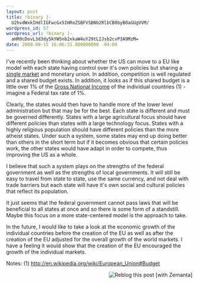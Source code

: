 ```yaml
---
layout: post
title: !binary |-
  U2hvdWxkIHdlIGFwcGx5IHRoZSBFVSBNb2RlbCB0byB0aGUgVVM/
wordpress_id: 57
wordpress_url: !binary |-
  aHR0cDovL3d3dy5kYW5nb2xkaW4uY29tL2Jsb2cvP3A9MzM=
date: 2008-09-15 16:06:31.000000000 -04:00
---
```

<p>I've recently been thinking about whether the US can move to a EU like model with each state having control over it's own policies but sharing a <a class="zem_slink" title="Single market" rel="wikipedia" href="http://en.wikipedia.org/wiki/Single_market">single market</a> and monetary union. In addition, competition is well regulated and a shared budget exists. In addition, it looks as if this shared budget is a little over 1% of the <a class="zem_slink" title="Gross National Income" rel="wikipedia" href="http://en.wikipedia.org/wiki/Gross_National_Income">Gross National Income</a> of the individual countries (1) - imagine a Federal tax rate of 1%.</p>

<p>Clearly, the states would then have to handle more of the lower level administration but that may be for the best. Each state is different and must be governed differently. States with a large agricultural focus should have different policies than states with a large technology focus. States with a highly religious population should have different policies than the more atheist states. Under such a system, some states may end up doing better than others in the short term but if it becomes obvious that certain policies work, the other states would have adapt in order to compete, thus improving the US as a whole.</p>

<p>I believe that such a system plays on the strengths of the federal government as well as the strengths of local governments. It will still be easy to travel from state to state, use the same currency, and not deal with trade barriers but each state will have it's own social and cultural policies that reflect its population.</p>

<p>It just seems that the federal government cannot pass laws that will be beneficial to all states at once and so there is some form of a standstill. Maybe this focus on a more state-centered model is the approach to take.</p>

<p>In the future, I would like to take a look at the economic growth of the individual countries before the creation of the EU as well as after the creation of the EU adjusted for the overall growth of the world markets. I have a feeling it would show that the creation of the EU encouraged the growth of the individual markets.</p>

<p>Notes:
(1) <a href="http://en.wikipedia.org/wiki/European_Union#Budget">http://en.wikipedia.org/wiki/European_Union#Budget</a>
</p>
<div class="zemanta-pixie" style="margin-top: 10px; height: 15px;"><a class="zemanta-pixie-a" title="Zemified by Zemanta" href="http://reblog.zemanta.com/zemified/3efd45c9-24ff-4872-9ebd-a7d08bbb2c66/"><img class="zemanta-pixie-img" style="border: medium none; float: right;" src="http://img.zemanta.com/reblog_e.png?x-id=3efd45c9-24ff-4872-9ebd-a7d08bbb2c66" alt="Reblog this post [with Zemanta]" /></a></div>
